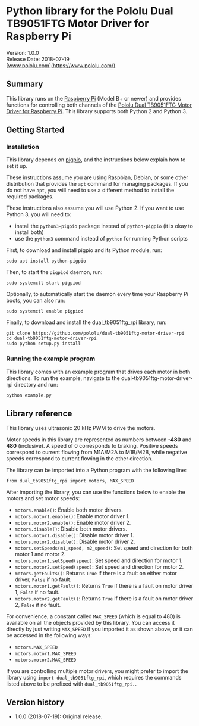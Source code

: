 # Python library for the Pololu Dual TB9051FTG Motor Driver for Raspberry Pi

Version: 1.0.0<br>
Release Date: 2018-07-19<br>
[www.pololu.com](https://www.pololu.com/)

## Summary

This library runs on the [Raspberry Pi](https://www.pololu.com/product/2759)
(Model B+ or newer) and provides functions for controlling both channels of the
[Pololu Dual TB9051FTG Motor Driver for Raspberry Pi](https://www.pololu.com/product/2761).
This library supports both Python 2 and Python 3.

## Getting Started

### Installation

This library depends on [pigpio](http://abyz.me.uk/rpi/pigpio/), and the
instructions below explain how to set it up.

These instructions assume you are using Raspbian, Debian, or some other
distribution that provides the `apt` command for managing packages. If you do
not have `apt`, you will need to use a different method to install the required
packages.

These instructions also assume you will use Python 2.  If you want to use
Python 3, you will need to:
* install the `python3-pigpio` package instead of `python-pigpio`
  (it is okay to install both)
* use the `python3` command instead of `python` for running Python scripts

First, to download and install pigpio and its Python module, run:

```
sudo apt install python-pigpio
```

Then, to start the `pigpiod` daemon, run:

```
sudo systemctl start pigpiod
```

Optionally, to automatically start the daemon every time your Raspberry Pi
boots, you can also run:

```
sudo systemctl enable pigpiod
```

Finally, to download and install the dual_tb9051ftg_rpi library, run:

```
git clone https://github.com/pololu/dual-tb9051ftg-motor-driver-rpi
cd dual-tb9051ftg-motor-driver-rpi
sudo python setup.py install
```

### Running the example program

This library comes with an example program that drives each motor in both
directions.  To run the example, navigate to the
dual-tb9051ftg-motor-driver-rpi directory and run:

```
python example.py
```

## Library reference

This library uses ultrasonic 20&nbsp;kHz PWM to drive the motors.

Motor speeds in this library are represented as numbers between **-480** and
**480** (inclusive).  A speed of 0 corresponds to braking.  Positive speeds
correspond to current flowing from M1A/M2A to M1B/M2B, while negative speeds
correspond to current flowing in the other direction.

The library can be imported into a Python program with the following line:

```
from dual_tb9051ftg_rpi import motors, MAX_SPEED
```

After importing the library, you can use the functions below to enable the motors
and set motor speeds:

* `motors.enable()`: Enable both motor drivers.
* `motors.motor1.enable()`: Enable motor driver 1.
* `motors.motor2.enable()`: Enable motor driver 2.
* `motors.disable()`: Disable both motor drivers.
* `motors.motor1.disable()`: Disable motor driver 1.
* `motors.motor2.disable()`: Disable motor driver 2.
* `motors.setSpeeds(m1_speed, m2_speed)`: Set speed and direction for both motor 1 and motor 2.
* `motors.motor1.setSpeed(speed)`: Set speed and direction for motor 1.
* `motors.motor2.setSpeed(speed)`: Set speed and direction for motor 2.
* `motors.getFaults()`: Returns `True` if there is a fault on either motor
  driver, `False` if no fault.
* `motors.motor1.getFault()`: Returns `True` if there is a fault on motor driver
  1, `False` if no fault.
* `motors.motor2.getFault()`: Returns `True` if there is a fault on motor driver
  2, `False` if no fault.

For convenience, a constant called `MAX_SPEED` (which is equal to 480) is
available on all the objects provided by this library.  You can access it
directly by just writing `MAX_SPEED` if you imported it as shown above, or it
can be accessed in the following ways:

* `motors.MAX_SPEED`
* `motors.motor1.MAX_SPEED`
* `motors.motor2.MAX_SPEED`

If you are controlling multiple motor drivers, you might prefer to import the
library using `import dual_tb9051ftg_rpi`, which requires the commands listed
above to be prefixed with `dual_tb9051ftg_rpi.`.

## Version history

* 1.0.0 (2018-07-19): Original release.
